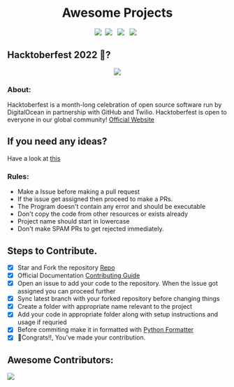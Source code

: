 <h1 align="center">Awesome Projects</h2>

<p align="center">
  <a href="https://github.com/codeverything/awesome-projects/issues"><img src="https://img.shields.io/github/issues/codeverything/awesome-projects.svg?style=for-the-badge" /></a>&nbsp;
  <a href="https://github.com/codeverything/awesome-projects/fork"><img src="https://img.shields.io/github/forks/codeverything/awesome-projects.svg?style=for-the-badge" /></a>&nbsp;&nbsp;
  <a href="#"><img src="https://img.shields.io/github/stars/codeverything/awesome-projects.svg?style=for-the-badge" /></a>&nbsp;&nbsp;
  <a href="https://github.com/codeverything/awesome-projects/blob/main/LICENSE"><img src="https://img.shields.io/github/license/codeverything/awesome-projects.svg?style=for-the-badge" /></a>&nbsp;&nbsp;
</p>


## Hacktoberfest 2022 🎃?
<div align="center"><img src="/images/hacktober.png"></div>


### About:
 Hacktoberfest is a month-long celebration of open source software run by DigitalOcean in partnership with GitHub and Twilio. Hacktoberfest is open to everyone in our global community!
 [Official Website](https://hacktoberfest.com)


## If you need any ideas?
Have a look at [this](https://github.com/codeverything/awesome-projects/issues/41)


### Rules:
* Make a Issue before making a pull request
* If the issue get assigned then proceed to make a PRs.
* The Program doesn't contain any error and should be executable
* Don't copy the code from other resources or exists already
* Project name should start in lowercase
* Don't make SPAM PRs to get rejected immediately.


## Steps to Contribute.
- [x] Star and Fork the repository [Repo](https://github.com/codeverything/awesome-projects)
- [x] Official Documentation [Contributing Guide](https://docs.github.com/en/desktop/contributing-and-collaborating-using-github-desktop/working-with-your-remote-repository-on-github-or-github-enterprise/creating-an-issue-or-pull-request)
- [x] Open an issue to add your code to the repository. When the issue got assigned you can proceed further
- [x] Sync latest branch with your forked repository before changing things
- [x] Create a folder with appropriate name relevant to the project
- [x] Add your code in appropriate folder along with setup instructions and usage if requried
- [x] Before commiting make it in formatted with [Python Formatter](https://www.tutorialspoint.com/online_python_formatter.htm)
- [x] 🎉Congrats!!, You've made your contribution.

## Awesome Contributors:
<a href="https://github.com/codeverything/awesome-projects/graphs/contributors"> <img src="https://contrib.rocks/image?repo=codeverything/awesome-projects" /> </a>
